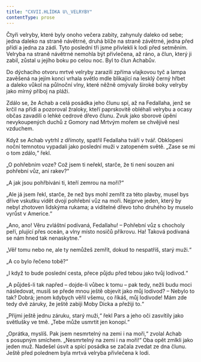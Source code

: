 ```yaml
---
title: "CXVII.HLÍDKA U\_VELRYBY"
contentType: prose
---
```


  

Čtyři velryby, které byly onoho večera zabity, zahynuly daleko od sebe; jedna daleko na straně návětrné, druhá blíže na straně závětrné, jedna před přídí a jedna za zádí. Tyto poslední tři jsme přivlekli k lodi před setměním. Velryba na straně návětrné nemohla být přivlečena, až ráno, a člun, který ji zabil, zůstal u jejího boku po celou noc. Byl to člun Achabův.

Do dýchacího otvoru mrtvé velryby zarazili zpříma vlajkovou tyč a lampa zavěšená na jejím konci vrhala světlo mdle blikající na lesklý černý hřbet a daleko vůkol na půlnoční vlny, které něžně omývaly široké boky velryby jako mírný příboj na pláži.

Zdálo se, že Achab a celá posádka jeho člunu spí, až na Fedallaha, jenž se krčil na přídi a pozoroval žraloky, kteří paprskovitě obléhali velrybu a ocasy občas zavadili o lehké cedrové dřevo člunu. Zvuk jako sborové úpění nevykoupených duchů z Gomory nad Mrtvým mořem se chvějivě nesl vzduchem.

Když se Achab vytrhl z dřímoty, spatřil Fedallaha tváří v tvář. Obklopeni noční temnotou vypadali jako poslední muži v zatopeném světě. „Zase se mi o tom zdálo,“ řekl.

„O pohřebním voze? Což jsem ti neřekl, starče, že ti není souzen ani pohřební vůz, ani rakev?“

„A jak jsou pohřbíváni ti, kteří zemrou na moři?“

„Ale já jsem řekl, starče, že než bys mohl zemřít za této plavby, musel bys dříve vskutku vidět dvojí pohřební vůz na moři. Nejprve jeden, který by nebyl zhotoven lidskýma rukama; a viditelné dřevo toho druhého by muselo vyrůst v Americe.“

„Ano, ano! Věru zvláštní podívaná, Fedallahu! – Pohřební vůz s chocholy peří, plující přes oceán, a vlny místo nosičů příkrovu. Ha! Taková podívaná se nám hned tak nenaskytne.“

„Věř tomu nebo ne, ale ty nemůžeš zemřít, dokud to nespatříš, starý muži.“

„A co bylo řečeno tobě?“

„I když to bude poslední cesta, přece půjdu před tebou jako tvůj lodivod.“

„A půjdeš-li tak napřed – dojde-li vůbec k tomu – pak tedy, nežli budu moci následovat, musíš se přede mnou ještě objevit jako můj lodivod? – Nebylo to tak? Dobrá; jenom kdybych věřil všemu, co říkáš, můj lodivode! Mám zde tedy dvě záruky, že ještě zabiji Moby Dicka a přežiji to.“

„Přijmi ještě jednu záruku, starý muži,“ řekl Pars a jeho oči zasvítily jako světlušky ve tmě. „Tebe může usmrtit jen konopí.“

„Oprátka, myslíš. Pak jsem nesmrtelný na zemi i na moři,“ zvolal Achab s posupným smíchem. „Nesmrtelný na zemi i na moři!“ Oba opět zmlkli jako jeden muž. Nadešel úsvit a spící posádka se začala zvedat ze dna člunu. Ještě před polednem byla mrtvá velryba přivlečena k lodi.
